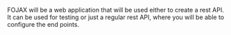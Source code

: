 FOJAX will be a web application that will be used either to create a rest API. It can be used for testing or just a regular rest API, where you will be able to configure the end points.